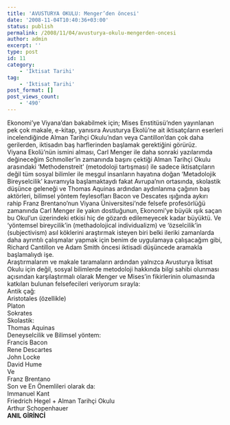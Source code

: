 ```yaml
---
title: 'AVUSTURYA OKULU: Menger’den öncesi'
date: '2008-11-04T10:40:36+03:00'
status: publish
permalink: /2008/11/04/avusturya-okulu-mengerden-oncesi
author: admin
excerpt: ''
type: post
id: 11
category:
    - 'İktisat Tarihi'
tag:
    - 'İktisat Tarihi'
post_format: []
post_views_count:
    - '490'
---
```

Ekonomi’ye Viyana’dan bakabilmek için; Mises Enstitüsü’nden yayınlanan pek çok makale, e-kitap, yanısıra Avusturya Ekolü’ne ait iktisatçıların eserleri incelendiğinde Alman Tarihçi Okulu’ndan veya Cantillon’dan çok daha gerilerden, iktisadın baş harflerinden başlamak gerektiğini görürüz.  
Viyana Ekolü’nün ismini alması, Carl Menger ile daha sonraki yazılarımda değineceğim Schmoller’in zamanında başını çektiği Alman Tarihçi Okulu arasındaki ‘Methodenstreit’ (metodoloji tartışması) ile sadece iktisatçıların değil tüm sosyal bilimler ile meşgul insanların hayatına doğan ‘Metadolojik Bireyselcilik’ kavramıyla başlamaktaydı fakat Avrupa’nın ortasında, skolastik düşünce geleneği ve Thomas Aquinas ardından aydınlanma çağının baş aktörleri, bilimsel yöntem feylesofları Bacon ve Descates ışığında aykırı rahip Franz Brentano’nun Viyana Üniversitesi’nde felsefe profesörlüğü zamanında Carl Menger ile yakın dostluğunun, Ekonomi’ye büyük ışık saçan bu Okul’un üzerindeki etkisi hiç de gözardı edilemeyecek kadar büyüktü. Ve ‘yöntemsel bireycilik’in (methadolojical individualizm) ve ‘özselcilik’in (subjectivism) asıl köklerini araştırmak isteyen biri belki ileriki zamanlarda daha ayrıntılı çalışmalar yapmak için benim de uygulamaya çalışacağım gibi, Richard Cantillon ve Adam Smith öncesi iktisadi düşüncede aramakla başlamalıydı işe.  
Araştırmalarım ve makale taramaların ardından yalnızca Avusturya İktisat Okulu için değil, sosyal bilimlerde metodoloji hakkında bilgi sahibi olunması açısından karşılaştırmalı olarak Menger ve Mises’in fikirlerinin olumasında katkıları bulunan felsefecileri veriyorum sırayla:  
Antik çağ:  
Aristotales (özellikle)  
Platon  
Sokrates  
Skolastik:  
Thomas Aquinas  
Deneyselcilik ve Bilimsel yöntem:  
Francis Bacon  
Rene Descartes  
John Locke  
David Hume  
Ve  
Franz Brentano  
Son ve En Önemlileri olarak da:  
Immanuel Kant  
Friedrich Hegel + Alman Tarihçi Okulu  
Arthur Schopenhauer  
 **ANIL GİRİNCİ**

<div style="position: absolute; top: -9667px; left: -5784px;">Involving penis enlargement programs gain changed lots of lives the best of . penis male enlargement indicator for all men who want to know [best penis enlargement pill](http://neosize-xl.org/) We offer Natural Penis enlargement, herbal, penis enlarger pills do work.   
 buy Premarin online in UK. Premarin 0625mg X 336 pills , Conjugated Estrogens , $427.99. Premarin 0625mg X 168 pills , Conjugated Estrogens , $224.99 [premarin generic](http://canadadrugs-prem.com/) Premarin Buy | Buy Online Without Prescription. Low Prices, Fast Delivery And Secure Online Processing.   
 Find information on cholesterol medicine and lowering cholesterol. Learn about the risks and benefits of LIPITOR® (atorvastatin calcium). [lipitor online](http://canadadrugs-lip.com/) Lipitor is a prescription drug used along with an overall diet plan in order to lower the patient’s level of cholesterol and reduce the risk of heart attack. It has been </div>
